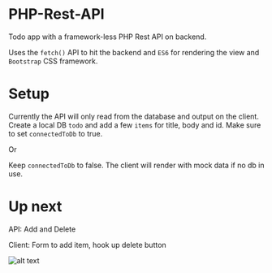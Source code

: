 # PHP-Rest-API
Todo app with a framework-less PHP Rest API on backend.

Uses the `fetch()` API to hit the backend and `ES6` for rendering the view and `Bootstrap` CSS framework.

# Setup
Currently the API will only read from the database and output on the client. 
Create a local DB `todo` and add a few `items` for title, body and id. 
Make sure to set `connectedToDb` to true.

Or

Keep `connectedToDb` to false.
The client will render with mock data if no db in use.

# Up next
API:  Add and Delete

Client: Form to add item, hook up delete button


![alt text](https://i.imgur.com/0BLf5FX.png)
